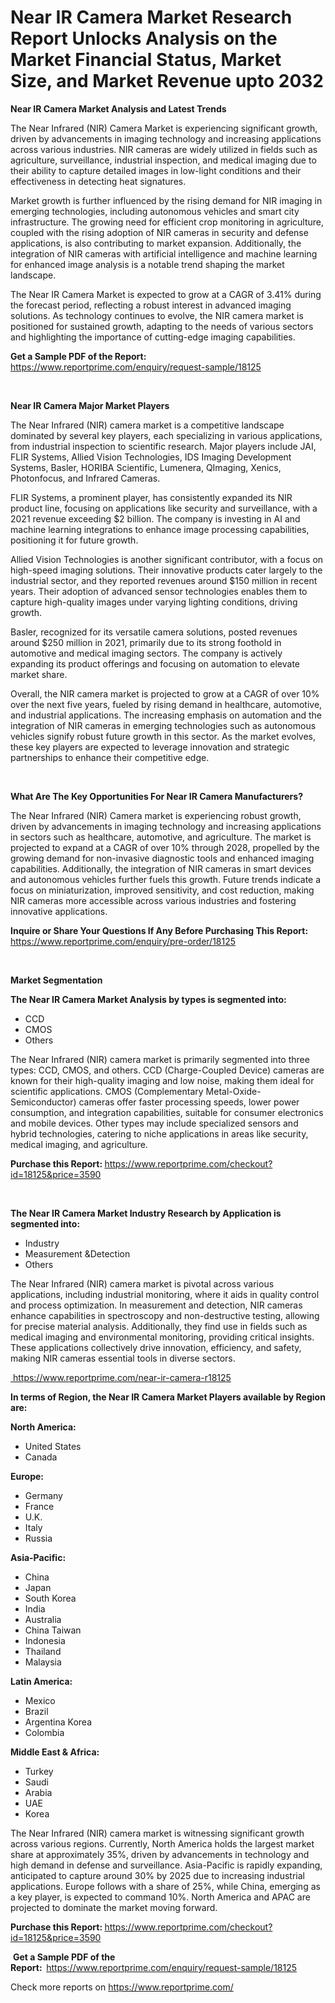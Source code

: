 <p><h1>Near IR Camera Market Research Report Unlocks Analysis on the Market Financial Status, Market Size, and Market Revenue upto 2032</h1></p><p><strong>Near IR Camera Market Analysis and Latest Trends</strong></p>
<p><p>The Near Infrared (NIR) Camera Market is experiencing significant growth, driven by advancements in imaging technology and increasing applications across various industries. NIR cameras are widely utilized in fields such as agriculture, surveillance, industrial inspection, and medical imaging due to their ability to capture detailed images in low-light conditions and their effectiveness in detecting heat signatures.</p><p>Market growth is further influenced by the rising demand for NIR imaging in emerging technologies, including autonomous vehicles and smart city infrastructure. The growing need for efficient crop monitoring in agriculture, coupled with the rising adoption of NIR cameras in security and defense applications, is also contributing to market expansion. Additionally, the integration of NIR cameras with artificial intelligence and machine learning for enhanced image analysis is a notable trend shaping the market landscape.</p><p>The Near IR Camera Market is expected to grow at a CAGR of 3.41% during the forecast period, reflecting a robust interest in advanced imaging solutions. As technology continues to evolve, the NIR camera market is positioned for sustained growth, adapting to the needs of various sectors and highlighting the importance of cutting-edge imaging capabilities.</p></p>
<p><strong>Get a Sample PDF of the Report:&nbsp;</strong> <a href="https://www.reportprime.com/enquiry/request-sample/18125?utm_campaign=3278&utm_medium=2&utm_source=Github&utm_content=ia&utm_term=18032025&utm_id=near-ir-camera">https://www.reportprime.com/enquiry/request-sample/18125</a></p>
<p>&nbsp;</p>
<p><strong>Near IR Camera Major Market Players</strong></p>
<p><p>The Near Infrared (NIR) camera market is a competitive landscape dominated by several key players, each specializing in various applications, from industrial inspection to scientific research. Major players include JAI, FLIR Systems, Allied Vision Technologies, IDS Imaging Development Systems, Basler, HORIBA Scientific, Lumenera, QImaging, Xenics, Photonfocus, and Infrared Cameras.</p><p>FLIR Systems, a prominent player, has consistently expanded its NIR product line, focusing on applications like security and surveillance, with a 2021 revenue exceeding $2 billion. The company is investing in AI and machine learning integrations to enhance image processing capabilities, positioning it for future growth.</p><p>Allied Vision Technologies is another significant contributor, with a focus on high-speed imaging solutions. Their innovative products cater largely to the industrial sector, and they reported revenues around $150 million in recent years. Their adoption of advanced sensor technologies enables them to capture high-quality images under varying lighting conditions, driving growth.</p><p>Basler, recognized for its versatile camera solutions, posted revenues around $250 million in 2021, primarily due to its strong foothold in automotive and medical imaging sectors. The company is actively expanding its product offerings and focusing on automation to elevate market share.</p><p>Overall, the NIR camera market is projected to grow at a CAGR of over 10% over the next five years, fueled by rising demand in healthcare, automotive, and industrial applications. The increasing emphasis on automation and the integration of NIR cameras in emerging technologies such as autonomous vehicles signify robust future growth in this sector. As the market evolves, these key players are expected to leverage innovation and strategic partnerships to enhance their competitive edge.</p></p>
<p>&nbsp;</p>
<p><strong>What Are The Key Opportunities For Near IR Camera Manufacturers?</strong></p>
<p><p>The Near Infrared (NIR) Camera market is experiencing robust growth, driven by advancements in imaging technology and increasing applications in sectors such as healthcare, automotive, and agriculture. The market is projected to expand at a CAGR of over 10% through 2028, propelled by the growing demand for non-invasive diagnostic tools and enhanced imaging capabilities. Additionally, the integration of NIR cameras in smart devices and autonomous vehicles further fuels this growth. Future trends indicate a focus on miniaturization, improved sensitivity, and cost reduction, making NIR cameras more accessible across various industries and fostering innovative applications.</p></p>
<p><strong>Inquire or Share Your Questions If Any Before Purchasing This Report:</strong> <a href="https://www.reportprime.com/enquiry/pre-order/18125?utm_campaign=3278&utm_medium=2&utm_source=Github&utm_content=ia&utm_term=18032025&utm_id=near-ir-camera">https://www.reportprime.com/enquiry/pre-order/18125</a></p>
<p>&nbsp;</p>
<p><strong>Market Segmentation</strong></p>
<p><strong>The Near IR Camera Market Analysis by types is segmented into:</strong></p>
<p><ul><li>CCD</li><li>CMOS</li><li>Others</li></ul></p>
<p><p>The Near Infrared (NIR) camera market is primarily segmented into three types: CCD, CMOS, and others. CCD (Charge-Coupled Device) cameras are known for their high-quality imaging and low noise, making them ideal for scientific applications. CMOS (Complementary Metal-Oxide-Semiconductor) cameras offer faster processing speeds, lower power consumption, and integration capabilities, suitable for consumer electronics and mobile devices. Other types may include specialized sensors and hybrid technologies, catering to niche applications in areas like security, medical imaging, and agriculture.</p></p>
<p><strong>Purchase this Report:&nbsp;</strong><a href="https://www.reportprime.com/checkout?id=18125&price=3590&utm_campaign=3278&utm_medium=2&utm_source=Github&utm_content=ia&utm_term=18032025&utm_id=near-ir-camera">https://www.reportprime.com/checkout?id=18125&price=3590</a></p>
<p>&nbsp;</p>
<p><strong>The Near IR Camera Market Industry Research by Application is segmented into:</strong></p>
<p><ul><li>Industry</li><li>Measurement &Detection</li><li>Others</li></ul></p>
<p><p>The Near Infrared (NIR) camera market is pivotal across various applications, including industrial monitoring, where it aids in quality control and process optimization. In measurement and detection, NIR cameras enhance capabilities in spectroscopy and non-destructive testing, allowing for precise material analysis. Additionally, they find use in fields such as medical imaging and environmental monitoring, providing critical insights. These applications collectively drive innovation, efficiency, and safety, making NIR cameras essential tools in diverse sectors.</p></p>
<p><a href="https://www.reportprime.com/near-ir-camera-r18125?utm_campaign=3278&utm_medium=2&utm_source=Github&utm_content=ia&utm_term=18032025&utm_id=near-ir-camera">&nbsp;https://www.reportprime.com/near-ir-camera-r18125</a></p>
<p><strong>In terms of Region, the Near IR Camera Market Players available by Region are:</strong></p>
<p>
    <p> <strong> North America: </strong>
        <ul>
            <li>United States</li>
            <li>Canada</li>
        </ul>
        </p> 
    <p> <strong> Europe: </strong>
        <ul>
            <li>Germany</li>
            <li>France</li>
            <li>U.K.</li>
            <li>Italy</li>
            <li>Russia</li>
        </ul>
        </p> 
    <p> <strong> Asia-Pacific: </strong>
        <ul>
            <li>China</li>
            <li>Japan</li>
            <li>South Korea</li>
            <li>India</li>
            <li>Australia</li>
            <li>China Taiwan</li>
            <li>Indonesia</li>
            <li>Thailand</li>
            <li>Malaysia</li>
        </ul>
        </p> 
    <p> <strong> Latin America: </strong>
        <ul>
            <li>Mexico</li>
            <li>Brazil</li>
            <li>Argentina Korea</li>
            <li>Colombia</li>
        </ul>
        </p> 
    <p> <strong> Middle East & Africa: </strong>
        <ul>
            <li>Turkey</li>
            <li>Saudi</li>
            <li>Arabia</li>
            <li>UAE</li>
            <li>Korea</li>
        </ul>
    </p>
    </p>
<p><p>The Near Infrared (NIR) camera market is witnessing significant growth across various regions. Currently, North America holds the largest market share at approximately 35%, driven by advancements in technology and high demand in defense and surveillance. Asia-Pacific is rapidly expanding, anticipated to capture around 30% by 2025 due to increasing industrial applications. Europe follows with a share of 25%, while China, emerging as a key player, is expected to command 10%. North America and APAC are projected to dominate the market moving forward.</p></p>
<p><strong>Purchase this Report: </strong><a href="https://www.reportprime.com/checkout?id=18125&price=3590&utm_campaign=3278&utm_medium=2&utm_source=Github&utm_content=ia&utm_term=18032025&utm_id=near-ir-camera">https://www.reportprime.com/checkout?id=18125&price=3590</a></p>
<p>&nbsp;<strong>Get a Sample PDF of the Report:&nbsp;&nbsp;</strong><a href="https://www.reportprime.com/enquiry/request-sample/18125?utm_campaign=3278&utm_medium=2&utm_source=Github&utm_content=ia&utm_term=18032025&utm_id=near-ir-camera">https://www.reportprime.com/enquiry/request-sample/18125</a></p>
<p><strong></strong></p>
<p>Check more reports on <a href="https://www.reportprime.com/?utm_campaign=3278&utm_medium=2&utm_source=Github&utm_content=ia&utm_term=18032025&utm_id=near-ir-camera">https://www.reportprime.com/</a></p>